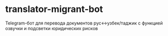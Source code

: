 # translator-migrant-bot
Telegram-бот для перевода документов рус↔узбек/таджик с функцией озвучки и подсветки юридических рисков
